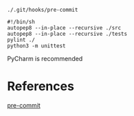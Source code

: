 `./.git/hooks/pre-commit`

```#!/bin/sh
#!/bin/sh
autopep8 --in-place --recursive ./src
autopep8 --in-place --recursive ./tests
pylint ./
python3 -m unittest
```

PyCharm is recommended

# References
[pre-commit](https://pre-commit.com/)